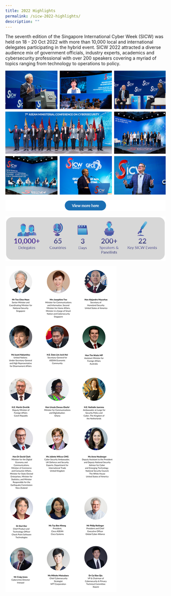 ```yaml
---
title: 2022 Highlights
permalink: /sicw-2022-highlights/
description: ""
---
```

The seventh edition of the Singapore International Cyber Week (SICW) was held on 18 - 20 Oct 2022 with more than 10,000 local and international delegates participating in the hybrid event. SICW 2022 attracted a diverse audience mix of government officials, industry experts, academics and cybersecurity professional with over 200 speakers covering a myriad of topics ranging from technology to operations to policy.

![](/images/finalised-collage-v3.png)

<a href="/resources/publications/sicw-2022/">![](/images/button_viewmorehere_1000px.png)</a>

![](/images/highlightsstatsoverview.jpg)

![](/images/sicw-2022-highlights-final-b.png)